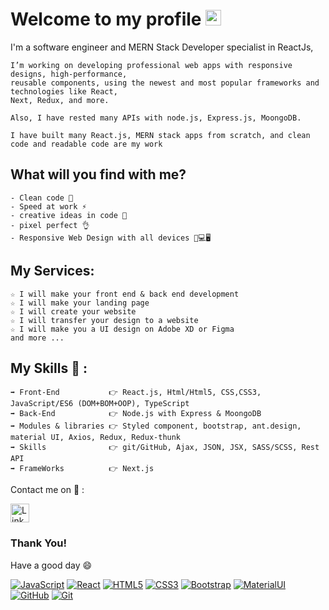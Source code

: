
# Welcome to my profile <img src="https://user-images.githubusercontent.com/1303154/88677602-1635ba80-d120-11ea-84d8-d263ba5fc3c0.gif" width="25">

I'm a software engineer and MERN Stack Developer specialist in ReactJs,

```
I’m working on developing professional web apps with responsive designs, high-performance,
reusable components, using the newest and most popular frameworks and technologies like React,
Next, Redux, and more.

Also, I have rested many APIs with node.js, Express.js, MoongoDB.

I have built many React.js, MERN stack apps from scratch, and clean code and readable code are my work
```

## What will you find with me? 

```
- Clean code 🧹
- Speed at work ⚡
- creative ideas in code 💭
- pixel perfect 👌
- Responsive Web Design with all devices 📱💻🖥️
```

## My Services: 
```
☆ I will make your front end & back end development 
☆ I will make your landing page
☆ I will create your website
☆ I will transfer your design to a website
☆ I will make you a UI design on Adobe XD or Figma
and more ...
```

## My Skills 🤔 :
```
➡ Front-End           👉 React.js, Html/Html5, CSS,CSS3, JavaScript/ES6 (DOM+BOM+OOP), TypeScript
➡ Back-End            👉 Node.js with Express & MoongoDB
➡ Modules & libraries 👉 Styled component, bootstrap, ant.design, material UI, Axios, Redux, Redux-thunk
➡ Skills              👉 git/GitHub, Ajax, JSON, JSX, SASS/SCSS, Rest API
➡ FrameWorks          👉 Next.js
```

Contact me on 💬 :


<a href="https://www.linkedin.com/in/shomans/" target="_blank"><img src="[https://image.flaticon.com/icons/png/512/174/174857.png](https://upload.wikimedia.org/wikipedia/commons/thumb/0/01/LinkedIn_Logo.svg/2560px-LinkedIn_Logo.svg.png)" alt="LinkedIn" width="30"></a>



### Thank You!
Have a good day 😄




[![JavaScript](https://img.shields.io/badge/-JavaScript-black?style=flat&logo=javascript&link=https://github.com/SHOMANS)](https://github.com/SHOMANS)
[![React](https://img.shields.io/badge/-React-black?style=flat&logo=react&link=https://github.com/SHOMANS)](https://github.com/SHOMANS)
[![HTML5](https://img.shields.io/badge/-HTML5-E34F26?style=flat&logo=html5&logoColor=white&link=https://github.com/SHOMANS)](https://github.com/SHOMANS)
[![CSS3](https://img.shields.io/badge/-CSS3-1572B6?style=flat&logo=css3&link=https://github.com/SHOMANS)](https://github.com/SHOMANS)
[![Bootstrap](https://img.shields.io/badge/-Bootstrap-563D7C?style=flat&logo=bootstrap&link=https://github.com/SHOMANS)](https://github.com/SHOMANS)
[![MaterialUI](https://img.shields.io/badge/-Material_UI-0081CB?style=flat&logo=material-ui&link=https://github.com/SHOMANS)](https://github.com/SHOMANS)
[![GitHub](https://img.shields.io/badge/-GitHub-181717?style=flat&logo=github&link=https://github.com/SHOMANS)](https://github.com/SHOMANS)
[![Git](https://img.shields.io/badge/-Git-black?style=flat&logo=git&link=https://github.com/SHOMANS)](https://github.com/SHOMANS)
